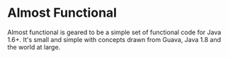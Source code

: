 Almost Functional
=================

Almost functional is geared to be a simple set of functional code for Java 1.6+. It's small and simple with concepts
drawn from Guava, Java 1.8 and the world at large.
